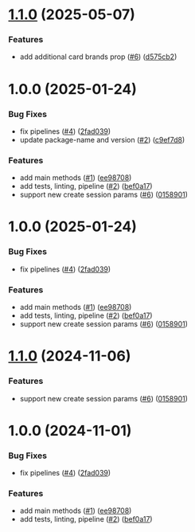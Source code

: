 # [1.1.0](https://github.com/Basis-Theory/react-native-threeds/compare/v1.0.0...v1.1.0) (2025-05-07)


### Features

* add additional card brands prop ([#6](https://github.com/Basis-Theory/react-native-threeds/issues/6)) ([d575cb2](https://github.com/Basis-Theory/react-native-threeds/commit/d575cb2870ce3b6de8296d50701ec411772ccc5b))

# 1.0.0 (2025-01-24)


### Bug Fixes

* fix pipelines ([#4](https://github.com/Basis-Theory/react-native-threeds/issues/4)) ([2fad039](https://github.com/Basis-Theory/react-native-threeds/commit/2fad039ad9cebad8ec092813f96f82ebd641070f))
* update package-name and version ([#2](https://github.com/Basis-Theory/react-native-threeds/issues/2)) ([c9ef7d8](https://github.com/Basis-Theory/react-native-threeds/commit/c9ef7d865c136e10c17dd83cb89525cfb591b85c))


### Features

* add main methods ([#1](https://github.com/Basis-Theory/react-native-threeds/issues/1)) ([ee98708](https://github.com/Basis-Theory/react-native-threeds/commit/ee9870880428c3a62c85eddf489bae61f4092809))
* add tests, linting, pipeline ([#2](https://github.com/Basis-Theory/react-native-threeds/issues/2)) ([bef0a17](https://github.com/Basis-Theory/react-native-threeds/commit/bef0a175b32c7f782fa990d69a4789e7b4608022))
* support new create session params ([#6](https://github.com/Basis-Theory/react-native-threeds/issues/6)) ([0158901](https://github.com/Basis-Theory/react-native-threeds/commit/0158901741630c53044b2b64ed7e13df25065551))

# 1.0.0 (2025-01-24)


### Bug Fixes

* fix pipelines ([#4](https://github.com/Basis-Theory/react-native-threeds/issues/4)) ([2fad039](https://github.com/Basis-Theory/react-native-threeds/commit/2fad039ad9cebad8ec092813f96f82ebd641070f))


### Features

* add main methods ([#1](https://github.com/Basis-Theory/react-native-threeds/issues/1)) ([ee98708](https://github.com/Basis-Theory/react-native-threeds/commit/ee9870880428c3a62c85eddf489bae61f4092809))
* add tests, linting, pipeline ([#2](https://github.com/Basis-Theory/react-native-threeds/issues/2)) ([bef0a17](https://github.com/Basis-Theory/react-native-threeds/commit/bef0a175b32c7f782fa990d69a4789e7b4608022))
* support new create session params ([#6](https://github.com/Basis-Theory/react-native-threeds/issues/6)) ([0158901](https://github.com/Basis-Theory/react-native-threeds/commit/0158901741630c53044b2b64ed7e13df25065551))

# [1.1.0](https://github.com/Basis-Theory/threeds-react-native/compare/v1.0.0...v1.1.0) (2024-11-06)


### Features

* support new create session params ([#6](https://github.com/Basis-Theory/threeds-react-native/issues/6)) ([0158901](https://github.com/Basis-Theory/threeds-react-native/commit/0158901741630c53044b2b64ed7e13df25065551))

# 1.0.0 (2024-11-01)


### Bug Fixes

* fix pipelines ([#4](https://github.com/Basis-Theory/threeds-react-native/issues/4)) ([2fad039](https://github.com/Basis-Theory/threeds-react-native/commit/2fad039ad9cebad8ec092813f96f82ebd641070f))


### Features

* add main methods ([#1](https://github.com/Basis-Theory/threeds-react-native/issues/1)) ([ee98708](https://github.com/Basis-Theory/threeds-react-native/commit/ee9870880428c3a62c85eddf489bae61f4092809))
* add tests, linting, pipeline ([#2](https://github.com/Basis-Theory/threeds-react-native/issues/2)) ([bef0a17](https://github.com/Basis-Theory/threeds-react-native/commit/bef0a175b32c7f782fa990d69a4789e7b4608022))
